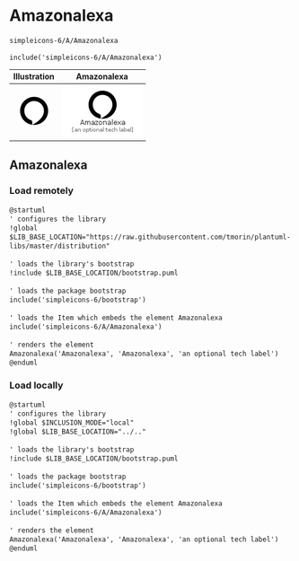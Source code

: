 # Amazonalexa


```text
simpleicons-6/A/Amazonalexa
```

```text
include('simpleicons-6/A/Amazonalexa')
```



| Illustration | Amazonalexa |
| :---: | :---: |
| ![illustration for Illustration](../../simpleicons-6/A/Amazonalexa.png) | ![illustration for Amazonalexa](../../simpleicons-6/A/Amazonalexa.Local.png) |




## Amazonalexa

### Load remotely
```plantuml
@startuml
' configures the library
!global $LIB_BASE_LOCATION="https://raw.githubusercontent.com/tmorin/plantuml-libs/master/distribution"

' loads the library's bootstrap
!include $LIB_BASE_LOCATION/bootstrap.puml

' loads the package bootstrap
include('simpleicons-6/bootstrap')

' loads the Item which embeds the element Amazonalexa
include('simpleicons-6/A/Amazonalexa')

' renders the element
Amazonalexa('Amazonalexa', 'Amazonalexa', 'an optional tech label')
@enduml
```

### Load locally
```plantuml
@startuml
' configures the library
!global $INCLUSION_MODE="local"
!global $LIB_BASE_LOCATION="../.."

' loads the library's bootstrap
!include $LIB_BASE_LOCATION/bootstrap.puml

' loads the package bootstrap
include('simpleicons-6/bootstrap')

' loads the Item which embeds the element Amazonalexa
include('simpleicons-6/A/Amazonalexa')

' renders the element
Amazonalexa('Amazonalexa', 'Amazonalexa', 'an optional tech label')
@enduml
```

